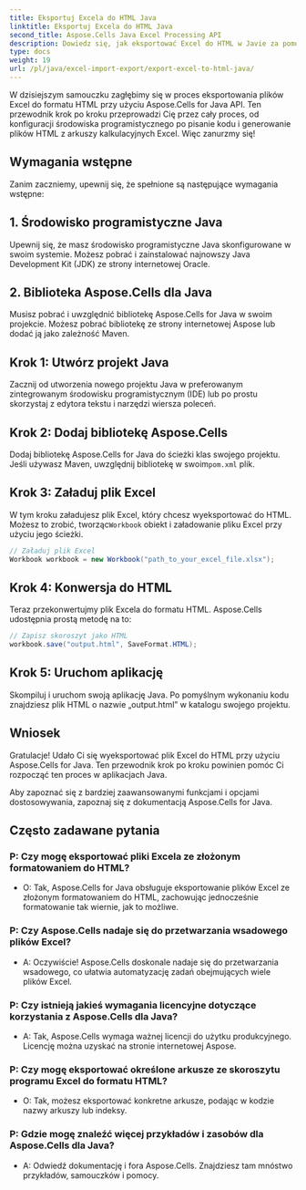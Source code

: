 ```yaml
---
title: Eksportuj Excela do HTML Java
linktitle: Eksportuj Excela do HTML Java
second_title: Aspose.Cells Java Excel Processing API
description: Dowiedz się, jak eksportować Excel do HTML w Javie za pomocą Aspose.Cells for Java. Postępuj zgodnie z tym przewodnikiem krok po kroku z kodem źródłowym, aby bezproblemowo przekonwertować pliki Excel do HTML.
type: docs
weight: 19
url: /pl/java/excel-import-export/export-excel-to-html-java/
---
```

W dzisiejszym samouczku zagłębimy się w proces eksportowania plików Excel do formatu HTML przy użyciu Aspose.Cells for Java API. Ten przewodnik krok po kroku przeprowadzi Cię przez cały proces, od konfiguracji środowiska programistycznego po pisanie kodu i generowanie plików HTML z arkuszy kalkulacyjnych Excel. Więc zanurzmy się!

## Wymagania wstępne

Zanim zaczniemy, upewnij się, że spełnione są następujące wymagania wstępne:

## 1. Środowisko programistyczne Java

Upewnij się, że masz środowisko programistyczne Java skonfigurowane w swoim systemie. Możesz pobrać i zainstalować najnowszy Java Development Kit (JDK) ze strony internetowej Oracle.

## 2. Biblioteka Aspose.Cells dla Java

Musisz pobrać i uwzględnić bibliotekę Aspose.Cells for Java w swoim projekcie. Możesz pobrać bibliotekę ze strony internetowej Aspose lub dodać ją jako zależność Maven.

## Krok 1: Utwórz projekt Java

Zacznij od utworzenia nowego projektu Java w preferowanym zintegrowanym środowisku programistycznym (IDE) lub po prostu skorzystaj z edytora tekstu i narzędzi wiersza poleceń.

## Krok 2: Dodaj bibliotekę Aspose.Cells

 Dodaj bibliotekę Aspose.Cells for Java do ścieżki klas swojego projektu. Jeśli używasz Maven, uwzględnij bibliotekę w swoim`pom.xml` plik.

## Krok 3: Załaduj plik Excel

 W tym kroku załadujesz plik Excel, który chcesz wyeksportować do HTML. Możesz to zrobić, tworząc`Workbook` obiekt i załadowanie pliku Excel przy użyciu jego ścieżki.

```java
// Załaduj plik Excel
Workbook workbook = new Workbook("path_to_your_excel_file.xlsx");
```

## Krok 4: Konwersja do HTML

Teraz przekonwertujmy plik Excela do formatu HTML. Aspose.Cells udostępnia prostą metodę na to:

```java
// Zapisz skoroszyt jako HTML
workbook.save("output.html", SaveFormat.HTML);
```

## Krok 5: Uruchom aplikację

Skompiluj i uruchom swoją aplikację Java. Po pomyślnym wykonaniu kodu znajdziesz plik HTML o nazwie „output.html” w katalogu swojego projektu.

## Wniosek

Gratulacje! Udało Ci się wyeksportować plik Excel do HTML przy użyciu Aspose.Cells for Java. Ten przewodnik krok po kroku powinien pomóc Ci rozpocząć ten proces w aplikacjach Java.

Aby zapoznać się z bardziej zaawansowanymi funkcjami i opcjami dostosowywania, zapoznaj się z dokumentacją Aspose.Cells for Java.


## Często zadawane pytania

###	P: Czy mogę eksportować pliki Excela ze złożonym formatowaniem do HTML?
   - O: Tak, Aspose.Cells for Java obsługuje eksportowanie plików Excel ze złożonym formatowaniem do HTML, zachowując jednocześnie formatowanie tak wiernie, jak to możliwe.

### P: Czy Aspose.Cells nadaje się do przetwarzania wsadowego plików Excel?
   - A: Oczywiście! Aspose.Cells doskonale nadaje się do przetwarzania wsadowego, co ułatwia automatyzację zadań obejmujących wiele plików Excel.

### P: Czy istnieją jakieś wymagania licencyjne dotyczące korzystania z Aspose.Cells dla Java?
   - A: Tak, Aspose.Cells wymaga ważnej licencji do użytku produkcyjnego. Licencję można uzyskać na stronie internetowej Aspose.

### P: Czy mogę eksportować określone arkusze ze skoroszytu programu Excel do formatu HTML?
   - O: Tak, możesz eksportować konkretne arkusze, podając w kodzie nazwy arkuszy lub indeksy.

### P: Gdzie mogę znaleźć więcej przykładów i zasobów dla Aspose.Cells dla Java?
   - A: Odwiedź dokumentację i fora Aspose.Cells. Znajdziesz tam mnóstwo przykładów, samouczków i pomocy.